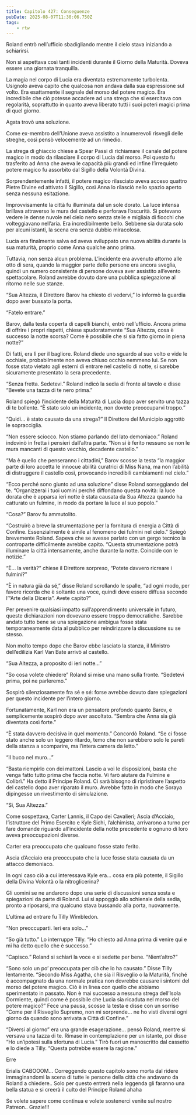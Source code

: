 ```yaml
---
title: Capitolo 427: Conseguenze
pubDate: 2025-08-07T11:30:06.750Z
tags:
    - rtw
---
```











Roland entrò nell’ufficio sbadigliando mentre il cielo stava iniziando a schiarirsi.


Non si aspettava così tanti incidenti durante il Giorno della Maturità. Doveva essere una giornata tranquilla.


La magia nel corpo di Lucia era diventata estremamente turbolenta. Usignolo aveva capito che qualcosa non andava dalla sua espressione sul volto. Era esattamente il segnale del morso del potere magico. Era incredibile che ciò potesse accadere ad una strega che si esercitava con regolarità, soprattutto in quanto aveva liberato tutti i suoi poteri magici prima di quel giorno.


Agata trovò una soluzione.


Come ex-membro dell’Unione aveva assistito a innumerevoli risvegli delle streghe, così pensò velocemente ad un rimedio.


La strega di ghiaccio chiese a Spear Passi di richiamare il canale del potere magico in modo da rilasciare il corpo di Lucia dal morso. Poi questo fu trasferito ad Anna che aveva le capacità più grandi ed infine l’irrequieto potere magico fu assorbito dal Sigillo della Volontà Divina.


Sorprendentemente infatti, il potere magico rilasciato aveva acceso quattro Pietre Divine ed attivato il Sigillo, così Anna lo rilasciò nello spazio aperto senza nessuna esitazione.


Improvvisamente la città fu illuminata dal un sole dorato. La luce intensa brillava attraverso le mura del castello e perforava l’oscurità. Si potevano vedere le dense nuvole nel cielo nero senza stelle e migliaia di fiocchi che volteggiavano nell’aria. Era incredibilmente bello. Sebbene sia durata solo per alcuni istanti, la scena era senza dubbio miracolosa.


Lucia era finalmente salva ed aveva sviluppato una nuova abilità durante la sua maturità, proprio come Anna qualche anno prima.


Tuttavia, non senza alcun problema. L’incidente era avvenuto attorno alle otto di sera, quando la maggior parte delle persone era ancora sveglia, quindi un numero consistente di persone doveva aver assistito all’evento spettacolare. Roland avrebbe dovuto dare una pubblica spiegazione al ritorno nelle sue stanze.


“Sua Altezza, il Direttore Barov ha chiesto di vedervi,” lo informò la guardia dopo aver bussato la porta.


“Fatelo entrare.”


Barov, dalla testa coperta di capelli bianchi, entrò nell’ufficio. Ancora prima di offrire i propri rispetti, chiese spudoratamente “Sua Altezza, cosa è successo la notte scorsa? Come è possibile che si sia fatto giorno in piena notte?”


Di fatti, era lì per il bagliore. Roland diede uno sguardo al suo volto e vide le occhiaie, probabilmente non aveva chiuso occhio nemmeno lui. Se non fosse stato vietato agli esterni di entrare nel castello di notte, si sarebbe sicuramente presentato la sera precedente.


“Senza fretta. Sedetevi.” Roland indicò la sedia di fronte al tavolo e disse “Bevete una tazza di te nero prima.”


Roland spiegò l’incidente della Maturità di Lucia dopo aver servito una tazza di te bollente. “È stato solo un incidente, non dovete preoccuparvi troppo.”


“Quidi... è stato causato da una strega?” Il Direttore del Municipio aggrottò le sopracciglia.


“Non essere sciocco. Non stiamo parlando del lato demoniaco.” Roland indovinò in fretta i pensieri dall’altra parte. “Non si è ferito nessuno se non le mura mancanti di questo vecchio, decadente castello.”


“Ma è quello che penseranno i cittadini,” Barov scosse la testa “la maggior parte di loro accetta le innocue abilità curatrici di Miss Nana, ma non l’abilità di distruggere il castello così, provocando incredibili cambiamenti nel cielo.”


“Ecco perché sono giunto ad una soluzione” disse Roland sorseggiando del te. “Organizzerai i tuoi uomini perché diffondano questa novità: la luce dorata che è apparsa ieri notte è stata causata da Sua Altezza quando ha catturato un fulmine, in modo da portare la luce al suo popolo.”


“Cosa?” Barov fu ammutolito.


“Costruirò a breve la strumentazione per la fornitura di energia a Città di Confine. Essenzialmente è simile al fenomeno dei fulmini nel cielo.” Spiegò brevemente Roland. Sapeva che se avesse parlato con un gergo tecnico la controparte difficilmente avrebbe capito. “Questa strumentazione potrà illuminare la città intensamente, anche durante la notte. Coincide con le notizie.”


“È... la verità?” chiese il Direttore sorpreso, “Potete davvero ricreare i fulmini?”


“È in natura già da sé,” disse Roland scrollando le spalle, “ad ogni modo, per favore ricorda che è soltanto una voce, quindi deve essere diffusa secondo l’“Arte della Diceria”. Avete capito?”


Per prevenire qualsiasi impatto sull’apprendimento universale in futuro, queste dichiarazioni non dovevano essere troppo democratiche. Sarebbe andato tutto bene se una spiegazione ambigua fosse stata temporaneamente data al pubblico per reindirizzare la discussione su se stesso.


Non molto tempo dopo che Barov ebbe lasciato la stanza, il Ministro dell’edilizia Karl Van Bate arrivò al castello.


“Sua Altezza, a proposito di ieri notte...”


“So cosa volete chiedere” Roland si mise una mano sulla fronte. “Sedetevi prima, poi ne parleremo.”


Sospirò silenziosamente fra sé e sé: forse avrebbe dovuto dare spiegazioni per questo incidente per l’intero giorno.


Fortunatamente, Karl non era un pensatore profondo quanto Barov, e semplicemente sospirò dopo aver ascoltato. “Sembra che Anna sia già diventata così forte.”


“È stata davvero decisiva in quel momento.”  Concordò Roland. “Se ci fosse stato anche solo un leggero ritardo, temo che non sarebbero solo le pareti della stanza a scomparire, ma l’intera camera da letto.”


“Il buco nel muro…”


“Basta riempirlo con dei mattoni. Lascio a voi le disposizioni, basta che venga fatto tutto prima che faccia notte. Vi farò aiutare da Fulmine e Colibrì.” Ha detto il Principe Roland. Ci sarà bisogno di ripristinare l’aspetto del castello dopo aver riparato il muro. Avrebbe fatto in modo che Soraya dipingesse un rivestimento di simulazione.


“Si, Sua Altezza.”


Come sospettava, Carter Lannis, il Capo dei Cavalieri; Ascia d’Acciaio, l’istruttore del Primo Esercito e Kyle Sichi, l’alchimista, arrivarono a turno per fare domande riguardo all’incidente della notte precedente e ognuno di loro aveva preoccupazioni diverse.


Carter era preoccupato che qualcuno fosse stato ferito.


Ascia d’Acciaio era preoccupato che la luce fosse stata causata da un attacco demoniaco.


In ogni caso ciò a cui interessava Kyle era... cosa era più potente, il Sigillo della Divina Volontà o la nitroglicerina?


Gli uomini se ne andarono dopo una serie di discussioni senza sosta e spiegazioni da parte di Roland. Lui si appoggiò allo schienale della sedia, pronto a riposarsi, ma qualcuno stava bussando alla porta, nuovamente.


L’ultima ad entrare fu Tilly Wimbledon.


“Non preoccuparti. Ieri era solo...”


“So già tutto.” Lo interruppe Tilly. “Ho chiesto ad Anna prima di venire qui e mi ha detto quello che è successo.”


“Capisco.” Roland si schiarì la voce e si sedette per bene. “Nient’altro?”


“Sono solo un po’ preoccupata per ciò che lo ha causato.” Disse Tilly lentamente. “Secondo Miss Agatha, che sia il Risveglio o la Maturità, finché è accompagnato da una normale pratica non dovrebbe causare i sintomi del morso del potere magico. Ciò è in linea con quello che abbiamo sperimentato in passato. Non è mai successo a nessuna strega dell’Isola Dormiente, quindi come è possibile che Lucia sia ricaduta nel morso del potere magico?” Fece una pausa, scosse la testa e disse con un sorriso “Come per il Risveglio Supremo, non mi sorprende... ne ho visti diversi ogni giorno da quando sono arrivata a Città di Confine.”


“Diversi al giorno” era una grande esagerazione... pensò Roland, mentre si versava una tazza di te. Rimase in contemplazione per un istante, poi disse “Ho un’ipotesi sulla sfortuna di Lucia.” Tirò fuori un manoscritto dal cassetto e lo diede a Tilly. “Questa potrebbe essere la ragione.”






Erre


 Erialis CABOOOM... Correggendo questo capitolo sono morta dal ridere immaginandomi la scena di tutte le persone della città che andavano da Roland a chiedere.. Solo per questo entrerà nella leggenda gli faranno una bella statua e si creerà il culto del Principe Roland ahaha


Se volete sapere come continua e volete sostenerci venite sul nostro Patreon.. Grazie!!! 
                                


                                



